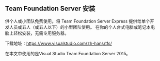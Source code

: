 ## **Team Foundation Server 安装**

供个人或小团队免费使用，将 Team Foundation Server Express 提供给单个开发人员或五人（或五人以下）的小型团队使用。 在你的个人台式电脑或笔记本电脑上轻松安装，无需专用服务器。

下载地址：https://www.visualstudio.com/zh-hans/tfs/

在本文中使用的是Visual Studio Team Foundation Server 2015。

